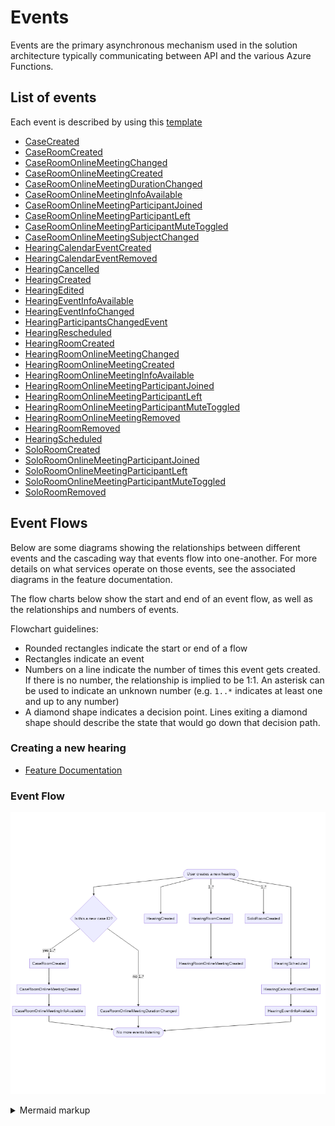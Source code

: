 # Events

Events are the primary asynchronous mechanism used in the solution architecture typically communicating between API and
the various Azure Functions.

## List of events

Each event is described by using this [template](./template.md)

- [CaseCreated](./CaseCreated.md)
- [CaseRoomCreated](./CaseRoomCreated.md)
- [CaseRoomOnlineMeetingChanged](./CaseRoomOnlineMeetingChanged.md)
- [CaseRoomOnlineMeetingCreated](./CaseRoomOnlineMeetingCreated.md)
- [CaseRoomOnlineMeetingDurationChanged](./CaseRoomOnlineMeetingDurationChanged.md)
- [CaseRoomOnlineMeetingInfoAvailable](./CaseRoomOnlineMeetingInfoAvailable.md)
- [CaseRoomOnlineMeetingParticipantJoined](./CaseRoomOnlineMeetingParticipantJoined.md)
- [CaseRoomOnlineMeetingParticipantLeft](./CaseRoomOnlineMeetingParticipantLeft.md)
- [CaseRoomOnlineMeetingParticipantMuteToggled](./CaseRoomOnlineMeetingParticipantMuteToggled.md)
- [CaseRoomOnlineMeetingSubjectChanged](./CaseRoomOnlineMeetingSubjectChanged.md)
- [HearingCalendarEventCreated](./HearingCalendarEventCreated.md)
- [HearingCalendarEventRemoved](./HearingCalendarEventRemoved.md)
- [HearingCancelled](./HearingCancelled.md)
- [HearingCreated](./HearingCreated.md)
- [HearingEdited](./HearingEdited.md)
- [HearingEventInfoAvailable](./HearingEventInfoAvailable.md)
- [HearingEventInfoChanged](./HearingEventInfoChanged.md)
- [HearingParticipantsChangedEvent](./HearingParticipantsChangedEvent.md)
- [HearingRescheduled](./HearingRescheduled.md)
- [HearingRoomCreated](./HearingRoomCreated.md)
- [HearingRoomOnlineMeetingChanged](./HearingRoomOnlineMeetingChanged.md)
- [HearingRoomOnlineMeetingCreated](./HearingRoomOnlineMeetingCreated.md)
- [HearingRoomOnlineMeetingInfoAvailable](./HearingRoomOnlineMeetingInfoAvailable.md)
- [HearingRoomOnlineMeetingParticipantJoined](./HearingRoomOnlineMeetingParticipantJoined.md)
- [HearingRoomOnlineMeetingParticipantLeft](./HearingRoomOnlineMeetingParticipantLeft.md)
- [HearingRoomOnlineMeetingParticipantMuteToggled](./HearingRoomOnlineMeetingParticipantMuteToggled.md)
- [HearingRoomOnlineMeetingRemoved](./HearingRoomOnlineMeetingRemoved.md)
- [HearingRoomRemoved](./HearingRoomRemoved.md)
- [HearingScheduled](./HearingScheduled.md)
- [SoloRoomCreated](./SoloRoomCreated.md)
- [SoloRoomOnlineMeetingParticipantJoined](./SoloRoomOnlineMeetingParticipantJoined.md)
- [SoloRoomOnlineMeetingParticipantLeft](./SoloRoomOnlineMeetingParticipantLeft.md)
- [SoloRoomOnlineMeetingParticipantMuteToggled](./SoloRoomOnlineMeetingParticipantMuteToggled.md)
- [SoloRoomRemoved](./SoloRoomRemoved.md)

## Event Flows

Below are some diagrams showing the relationships between different events and the cascading way that events flow into
one-another. For more details on what services operate on those events, see the associated diagrams in the feature
documentation.

The flow charts below show the start and end of an event flow, as well as the relationships and numbers of events.

Flowchart guidelines:

- Rounded rectangles indicate the start or end of a flow
- Rectangles indicate an event
- Numbers on a line indicate the number of times this event gets created. If there is no number, the relationship is
  implied to be 1:1. An asterisk can be used to indicate an unknown number (e.g. `1..*` indicates at least one and up to
  any number)
- A diamond shape indicates a decision point. Lines exiting a diamond shape should describe the state that would go down
  that decision path.

### Creating a new hearing

- [Feature Documentation](../features/create-new-hearing.md)

### Event Flow

<!-- generated by mermaid compile action - START -->

![~mermaid diagram 1~](../../images/docs_wiki_events_README-md-1.png)

<details>
  <summary>Mermaid markup</summary>

```mermaid
graph TD
    START([User creates a new hearing]) --> CaseFork{Is this a new case ID?}

    CaseFork-->| yes 1..* | CaseRoomCreated
    CaseFork-->| no 1..* | CaseRoomOnlineMeetingDurationChanged

    CaseRoomCreated --> CaseRoomOnlineMeetingCreated
    CaseRoomOnlineMeetingCreated --> CaseRoomOnlineMeetingInfoAvailable

    START -->| | HearingCreated

    START -->| 1..* | HearingRoomCreated
    HearingRoomCreated --> HearingRoomOnlineMeetingCreated

    START -->| 1..* | SoloRoomCreated

    START --> HearingScheduled
    HearingScheduled --> HearingCalendarEventCreated
    HearingCalendarEventCreated --> HearingEventInfoAvailable

    CaseRoomOnlineMeetingInfoAvailable --> NO_LISTENERS([No more events listening])
    CaseRoomOnlineMeetingDurationChanged --> NO_LISTENERS
    HearingEventInfoAvailable --> NO_LISTENERS
```

</details>
<!-- generated by mermaid compile action - END -->
